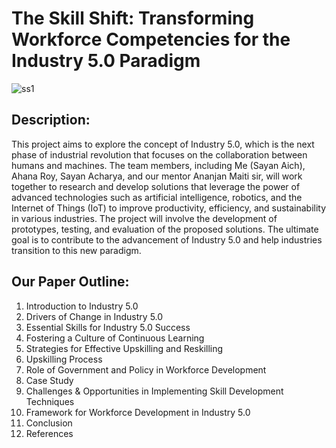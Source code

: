 # The Skill Shift: Transforming Workforce Competencies for the Industry 5.0 Paradigm

![ss1](https://github.com/sayan-125/Industry-5.0-Paradigm/assets/158836588/9d417916-144f-48f0-8f88-45cedb6c7162)

## **Description:**

This project aims to explore the concept of Industry 5.0, which is the next phase of industrial revolution that focuses on the collaboration between humans and machines. The team members, including Me (Sayan Aich), Ahana Roy, Sayan Acharya, and our mentor Ananjan Maiti sir, will work together to research and develop solutions that leverage the power of advanced technologies such as artificial intelligence, robotics, and the Internet of Things (IoT) to improve productivity, efficiency, and sustainability in various industries. The project will involve the development of prototypes, testing, and evaluation of the proposed solutions. The ultimate goal is to contribute to the advancement of Industry 5.0 and help industries transition to this new paradigm.

## **Our Paper Outline:**

1. Introduction to Industry 5.0
2. Drivers of Change in Industry 5.0
3. Essential Skills for Industry 5.0 Success
4. Fostering a Culture of Continuous Learning
5. Strategies for Effective Upskilling and Reskilling
6. Upskilling Process
7. Role of Government and Policy in Workforce Development
8. Case Study
9. Challenges & Opportunities in Implementing Skill Development Techniques
10. Framework for Workforce Development in Industry 5.0
11. Conclusion
12. References
